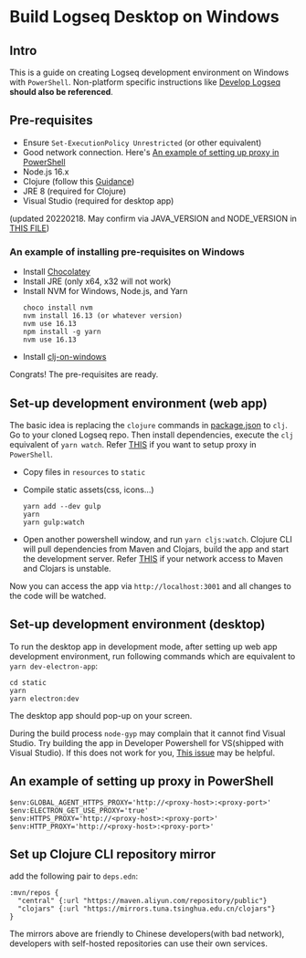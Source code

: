 # Build Logseq Desktop on Windows

## Intro
This is a guide on creating Logseq development environment on Windows with `PowerShell`. Non-platform specific instructions like [Develop Logseq](develop-logseq.md) **should also be referenced**.

## Pre-requisites
* Ensure `Set-ExecutionPolicy Unrestricted` (or other equivalent)
* Good network connection. Here's [An example of setting up proxy in PowerShell](#an-example-of-setting-up-proxy-in-powershell)
* Node.js 16.x
* Clojure (follow this [Guidance](https://clojure.org/guides/getting_started#_installation_on_windows))
* JRE 8 (required for Clojure)
* Visual Studio (required for desktop app)

(updated 20220218. May confirm via JAVA_VERSION and NODE_VERSION in [THIS FILE](https://github.com/logseq/logseq/blob/master/.github/workflows/build.yml))

### An example of installing pre-requisites on Windows
* Install [Chocolatey](https://chocolatey.org/)
* Install JRE (only x64, x32 will not work)
* Install NVM for Windows, Node.js, and Yarn
  ```
  choco install nvm
  nvm install 16.13 (or whatever version)
  nvm use 16.13
  npm install -g yarn
  nvm use 16.13
  ```
* Install [clj-on-windows](https://github.com/clojure/tools.deps.alpha/wiki/clj-on-Windows)

Congrats! The pre-requisites are ready.

## Set-up development environment (web app)

The basic idea is replacing the `clojure` commands in [package.json](https://github.com/logseq/logseq/blob/master/package.json) to `clj`.  
Go to your cloned Logseq repo. Then install dependencies, execute the `clj` equivalent of `yarn watch`. Refer [THIS](#an-example-of-setting-up-proxy-in-powershell) if you want to setup proxy in `PowerShell`.

* Copy files in `resources` to `static`

* Compile static assets(css, icons...)
  ```
  yarn add --dev gulp
  yarn
  yarn gulp:watch
  ```

* Open another powershell window, and run `yarn cljs:watch`. Clojure CLI will pull dependencies from Maven and Clojars, build the app and start the development server. Refer [THIS](#set-up-clojure-cli-repository-mirror) if your network access to Maven and Clojars is unstable.

Now you can access the app via `http://localhost:3001` and all changes to the code will be watched.

## Set-up development environment (desktop)
To run the desktop app in development mode, after setting up web app development environment, run following commands which are equivalent to `yarn dev-electron-app`:

```
cd static
yarn
yarn electron:dev
```

The desktop app should pop-up on your screen.

During the build process `node-gyp` may complain that it cannot find Visual Studio. Try building the app in Developer Powershell for VS(shipped with Visual Studio). If this does not work for you, [This issue](https://github.com/nodejs/node-gyp/issues/2203) may be helpful.

## An example of setting up proxy in PowerShell
```
$env:GLOBAL_AGENT_HTTPS_PROXY='http://<proxy-host>:<proxy-port>'
$env:ELECTRON_GET_USE_PROXY='true'
$env:HTTPS_PROXY='http://<proxy-host>:<proxy-port>'
$env:HTTP_PROXY='http://<proxy-host>:<proxy-port>'
```

## Set up Clojure CLI repository mirror

add the following pair to `deps.edn`:

```
:mvn/repos {
  "central" {:url "https://maven.aliyun.com/repository/public"}
  "clojars" {:url "https://mirrors.tuna.tsinghua.edu.cn/clojars"}
}
```

The mirrors above are friendly to Chinese developers(with bad network), developers with self-hosted repositories can use their own services.
